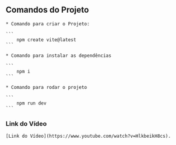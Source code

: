 ## Comandos do Projeto

    * Comando para criar o Projeto:

    ```
        npm create vite@latest
    ```

    * Comando para instalar as dependências

    ```
        npm i
    ```
    
    * Comando para rodar o projeto

    ```
        npm run dev
    ```

### Link do Vídeo

    [Link do Vídeo](https://www.youtube.com/watch?v=HlkbeikH8cs).
